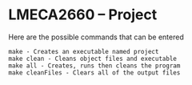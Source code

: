 # LMECA2660 – Project

Here are the possible commands that can be entered
````
make - Creates an executable named project
make clean - Cleans object files and executable
make all - Creates, runs then cleans the program
make cleanFiles - Clears all of the output files
````